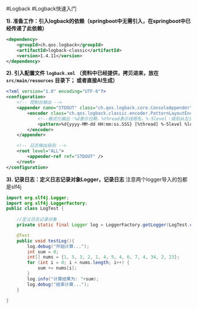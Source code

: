 #Logback #Logback快速入门

**1). 准备工作：引入logback的依赖（springboot中无需引入，在springboot中已经传递了此依赖）**
```XML
<dependency>
    <groupId>ch.qos.logback</groupId>
    <artifactId>logback-classic</artifactId>
    <version>1.4.11</version>
</dependency>
```

**2). 引入配置文件** **`logback.xml`** **（资料中已经提供，拷贝进来，放在** **`src/main/resources`** **目录下； 或者直接AI生成）**
```XML
<?xml version="1.0" encoding="UTF-8"?>
<configuration>
    <!-- 控制台输出 -->
    <appender name="STDOUT" class="ch.qos.logback.core.ConsoleAppender">
        <encoder class="ch.qos.logback.classic.encoder.PatternLayoutEncoder">
            <!--格式化输出：%d表示日期，%thread表示线程名，%-5level：级别从左显示5个字符宽度  %msg：日志消息，%n是换行符 -->
            <pattern>%d{yyyy-MM-dd HH:mm:ss.SSS} [%thread] %-5level %logger{50}-%msg%n</pattern>
        </encoder>
    </appender>

    <!-- 日志输出级别 -->
    <root level="ALL">
        <appender-ref ref="STDOUT" />
    </root>
</configuration>
```

**3). 记录日志：定义日志记录对象Logger，记录日志**
	注意两个logger导入的包都是slf4j
```Java
import org.slf4j.Logger;  
import org.slf4j.LoggerFactory;
public class LogTest {
    
    //定义日志记录对象
    private static final Logger log = LoggerFactory.getLogger(LogTest.class);

    @Test
    public void testLog(){
        log.debug("开始计算...");
        int sum = 0;
        int[] nums = {1, 5, 3, 2, 1, 4, 5, 4, 6, 7, 4, 34, 2, 23};
        for (int i = 0; i < nums.length; i++) {
            sum += nums[i];
        }
        log.info("计算结果为: "+sum);
        log.debug("结束计算...");
    }

}
```